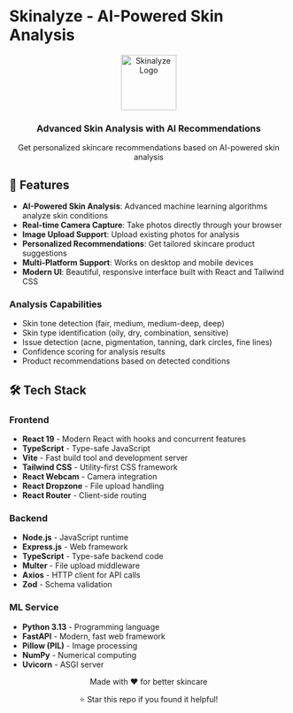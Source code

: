 # Skinalyze - AI-Powered Skin Analysis

<div align="center">
  <img src="frontend/public/skinalyze-icon.svg" alt="Skinalyze Logo" width="100" height="100">
  <h3>Advanced Skin Analysis with AI Recommendations</h3>
  <p>Get personalized skincare recommendations based on AI-powered skin analysis</p>
</div>

## 🌟 Features

- **AI-Powered Skin Analysis**: Advanced machine learning algorithms analyze skin conditions
- **Real-time Camera Capture**: Take photos directly through your browser
- **Image Upload Support**: Upload existing photos for analysis
- **Personalized Recommendations**: Get tailored skincare product suggestions
- **Multi-Platform Support**: Works on desktop and mobile devices
- **Modern UI**: Beautiful, responsive interface built with React and Tailwind CSS

### Analysis Capabilities
- Skin tone detection (fair, medium, medium-deep, deep)
- Skin type identification (oily, dry, combination, sensitive)
- Issue detection (acne, pigmentation, tanning, dark circles, fine lines)
- Confidence scoring for analysis results
- Product recommendations based on detected conditions

## 🛠️ Tech Stack

### Frontend
- **React 19** - Modern React with hooks and concurrent features
- **TypeScript** - Type-safe JavaScript
- **Vite** - Fast build tool and development server
- **Tailwind CSS** - Utility-first CSS framework
- **React Webcam** - Camera integration
- **React Dropzone** - File upload handling
- **React Router** - Client-side routing

### Backend
- **Node.js** - JavaScript runtime
- **Express.js** - Web framework
- **TypeScript** - Type-safe backend code
- **Multer** - File upload middleware
- **Axios** - HTTP client for API calls
- **Zod** - Schema validation

### ML Service
- **Python 3.13** - Programming language
- **FastAPI** - Modern, fast web framework
- **Pillow (PIL)** - Image processing
- **NumPy** - Numerical computing
- **Uvicorn** - ASGI server

<div align="center">
  <p>Made with ❤️ for better skincare</p>
  <p>⭐ Star this repo if you found it helpful!</p>
</div>
